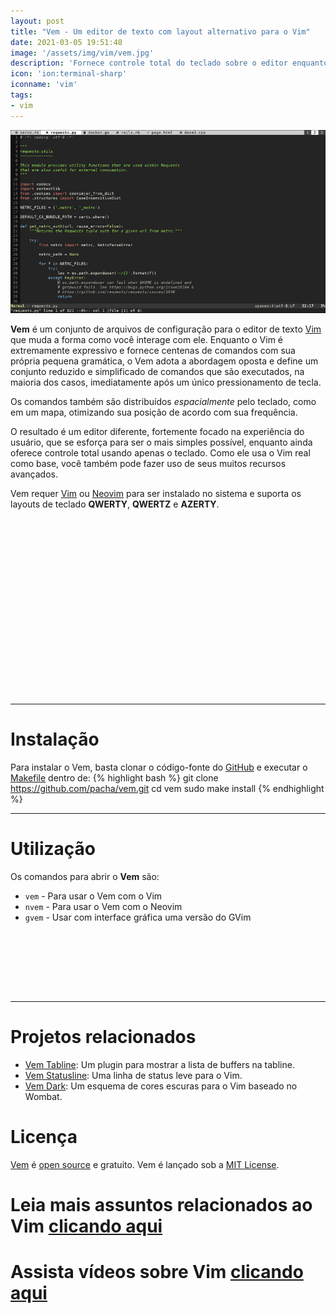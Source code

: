 ```yaml
---
layout: post
title: "Vem - Um editor de texto com layout alternativo para o Vim"
date: 2021-03-05 19:51:48
image: '/assets/img/vim/vem.jpg'
description: 'Fornece controle total do teclado sobre o editor enquanto tenta ser o mais simples e intuitivo possível.'
icon: 'ion:terminal-sharp'
iconname: 'vim'
tags:
- vim
---
```


![Vem - Um editor de texto com layout alternativo para o Vim](/assets/img/vim/vem.jpg)

**Vem** é um conjunto de arquivos de configuração para o editor de texto [Vim](https://terminalroot.com.br/vim/) que muda a forma como você interage com ele. Enquanto o Vim é extremamente expressivo e fornece centenas de comandos com sua própria pequena gramática, o Vem adota a abordagem oposta e define um conjunto reduzido e simplificado de comandos que são executados, na maioria dos casos, imediatamente após um único pressionamento de tecla.

Os comandos também são distribuídos *espacialmente* pelo teclado, como em um mapa, otimizando sua posição de acordo com sua frequência.

O resultado é um editor diferente, fortemente focado na experiência do usuário, que se esforça para ser o mais simples possível, enquanto ainda oferece controle total usando apenas o teclado. Como ele usa o Vim real como base, você também pode fazer uso de seus muitos recursos avançados.

Vem requer [Vim](https://terminalroot.com.br/vim/) ou [Neovim](https://neovim.io/) para ser instalado no sistema e suporta os layouts de teclado **QWERTY**, **QWERTZ** e **AZERTY**.

<!-- QUADRADO -->
<script async src="//pagead2.googlesyndication.com/pagead/js/adsbygoogle.js"></script>
<ins class="adsbygoogle"
style="display:inline-block;width:336px;height:280px"
data-ad-client="ca-pub-2838251107855362"
data-ad-slot="5351066970"></ins>
<script>
(adsbygoogle = window.adsbygoogle || []).push({});
</script>

---

# Instalação
Para instalar o Vem, basta clonar o código-fonte do [GitHub](https://terminalroot.com.br/git/) e executar o [Makefile](https://terminalroot.com.br/2019/12/como-criar-um-makefile.html) dentro de:
{% highlight bash %}
git clone https://github.com/pacha/vem.git
cd vem
sudo make install
{% endhighlight %}

---

# Utilização
Os comandos para abrir o **Vem** são:
+ `vem` - Para usar o Vem com o Vim
+ `nvem` - Para usar o Vem com o Neovim
+ `gvem` - Usar com interface gráfica uma versão do GVim

<!-- MINI ANÚNCIO -->
<script async src="//pagead2.googlesyndication.com/pagead/js/adsbygoogle.js"></script>
<!-- Games Root -->
<ins class="adsbygoogle"
style="display:inline-block;width:730px;height:95px"
data-ad-client="ca-pub-2838251107855362"
data-ad-slot="5351066970"></ins>
<script>
(adsbygoogle = window.adsbygoogle || []).push({});
</script>

---

# Projetos relacionados
+ [Vem Tabline](https://github.com/pacha/vem-tabline): Um plugin para mostrar a lista de buffers na tabline.
+ [Vem Statusline](https://github.com/pacha/vem-statusline): Uma linha de status leve para o Vim.
+ [Vem Dark](https://github.com/pacha/vem-dark): Um esquema de cores escuras para o Vim baseado no Wombat.

# Licença
[Vem](https://github.com/pacha/vem) é [open source](https://terminalroot.com.br/tags#opensource) e gratuito. Vem é lançado sob a [MIT License](https://github.com/pacha/vem/blob/master/LICENSE).

# Leia mais assuntos relacionados ao Vim [clicando aqui](https://terminalroot.com.br/tags#vim)
# Assista vídeos sobre Vim [clicando aqui](https://www.youtube.com/watch?v=nyeOFAlOgNs&list=PLUJBQEDDLNcnl-1CebtDi6tlt9TtsrkgP)
 
<!-- RETANGULO LARGO 2 -->
<script async src="//pagead2.googlesyndication.com/pagead/js/adsbygoogle.js"></script>
<ins class="adsbygoogle"
style="display:block; text-align:center;"
data-ad-layout="in-article"
data-ad-format="fluid"
data-ad-client="ca-pub-2838251107855362"
data-ad-slot="8549252987"></ins>
<script>
(adsbygoogle = window.adsbygoogle || []).push({});
</script>


